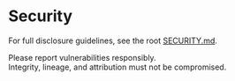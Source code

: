 # Security

For full disclosure guidelines, see the root [SECURITY.md](../SECURITY.md).

Please report vulnerabilities responsibly.  
Integrity, lineage, and attribution must not be compromised.
